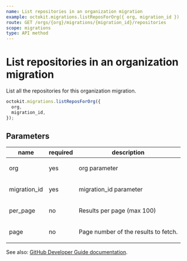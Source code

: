 ```yaml
---
name: List repositories in an organization migration
example: octokit.migrations.listReposForOrg({ org, migration_id })
route: GET /orgs/{org}/migrations/{migration_id}/repositories
scope: migrations
type: API method
---
```


# List repositories in an organization migration

List all the repositories for this organization migration.

```js
octokit.migrations.listReposForOrg({
  org,
  migration_id,
});
```

## Parameters

<table>
  <thead>
    <tr>
      <th>name</th>
      <th>required</th>
      <th>description</th>
    </tr>
  </thead>
  <tbody>
    <tr><td>org</td><td>yes</td><td>

org parameter

</td></tr>
<tr><td>migration_id</td><td>yes</td><td>

migration_id parameter

</td></tr>
<tr><td>per_page</td><td>no</td><td>

Results per page (max 100)

</td></tr>
<tr><td>page</td><td>no</td><td>

Page number of the results to fetch.

</td></tr>
  </tbody>
</table>

See also: [GitHub Developer Guide documentation](https://developer.github.com/v3/migrations/orgs/#list-repositories-in-an-organization-migration).
